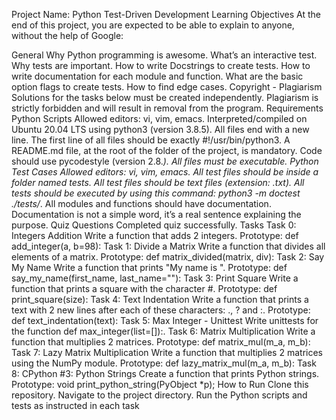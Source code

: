 Project Name: Python Test-Driven Development
Learning Objectives
At the end of this project, you are expected to be able to explain to anyone, without the help of Google:

General
Why Python programming is awesome.
What’s an interactive test.
Why tests are important.
How to write Docstrings to create tests.
How to write documentation for each module and function.
What are the basic option flags to create tests.
How to find edge cases.
Copyright - Plagiarism
Solutions for the tasks below must be created independently.
Plagiarism is strictly forbidden and will result in removal from the program.
Requirements
Python Scripts
Allowed editors: vi, vim, emacs.
Interpreted/compiled on Ubuntu 20.04 LTS using python3 (version 3.8.5).
All files end with a new line.
The first line of all files should be exactly #!/usr/bin/python3.
A README.md file, at the root of the folder of the project, is mandatory.
Code should use pycodestyle (version 2.8.*).
All files must be executable.
Python Test Cases
Allowed editors: vi, vim, emacs.
All test files should be inside a folder named tests.
All test files should be text files (extension: .txt).
All tests should be executed by using this command: python3 -m doctest ./tests/*.
All modules and functions should have documentation.
Documentation is not a simple word, it’s a real sentence explaining the purpose.
Quiz Questions
Completed quiz successfully.
Tasks
Task 0: Integers Addition
Write a function that adds 2 integers.
Prototype: def add_integer(a, b=98):
Task 1: Divide a Matrix
Write a function that divides all elements of a matrix.
Prototype: def matrix_divided(matrix, div):
Task 2: Say My Name
Write a function that prints "My name is <first name> <last name>".
Prototype: def say_my_name(first_name, last_name=""):
Task 3: Print Square
Write a function that prints a square with the character #.
Prototype: def print_square(size):
Task 4: Text Indentation
Write a function that prints a text with 2 new lines after each of these characters: ., ? and :.
Prototype: def text_indentation(text):
Task 5: Max Integer - Unittest
Write unittests for the function def max_integer(list=[]):.
Task 6: Matrix Multiplication
Write a function that multiplies 2 matrices.
Prototype: def matrix_mul(m_a, m_b):
Task 7: Lazy Matrix Multiplication
Write a function that multiplies 2 matrices using the NumPy module.
Prototype: def lazy_matrix_mul(m_a, m_b):
Task 8: CPython #3: Python Strings
Create a function that prints Python strings.
Prototype: void print_python_string(PyObject *p);
How to Run
Clone this repository.
Navigate to the project directory.
Run the Python scripts and tests as instructed in each task
